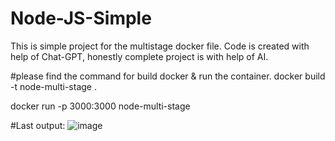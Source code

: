 # Node-JS-Simple

This is simple project for the multistage docker file.
Code is created with help of Chat-GPT, honestly complete project is with help of AI.

#please find the command for build docker & run the container.
docker build -t node-multi-stage .

docker run -p 3000:3000 node-multi-stage

#Last output:
![image](https://github.com/user-attachments/assets/7989ad7e-05f3-4f33-b54f-6326d5900dc0)

